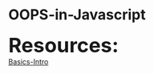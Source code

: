 # OOPS-in-Javascript

<b style = "font-size: 40px">Resources:</b>
<br>
<a href = "https://github.com/vasucp1207/OOPS-in-Javascript/edit/main/README.md" >Basics-Intro </a>
